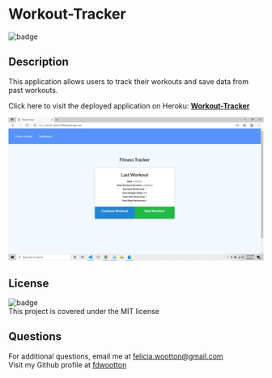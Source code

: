 # Workout-Tracker
  ![badge](https://img.shields.io/badge/license-MIT-brightgreen)<br />
  ## **Description**
  This application allows users to track their workouts and save data from past workouts.
  
  Click here to visit the deployed application on Heroku: [**Workout-Tracker**](https://secure-island-57696.herokuapp.com/)

  ![Workout-Tracker](./public/fitness-tracker-screenshot.png)

  ## **License**
  ![badge](https://img.shields.io/badge/license-MIT-brightgreen)<br/>
  This project is covered under the MIT license

  ## **Questions**
  For additional questions, email me at [felicia.wootton@gmail.com](felicia.wootton@gmail.com)<br/>
  Visit my Github profile at [fdwootton](https://github.com/fdwootton)
  
